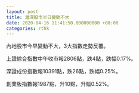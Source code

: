 ```yaml
---
layout: post
title: 滬深股市半日變動不大
date: 2020-04-16 11:41:50.000000000 +08:00
categories: rthk
---
```


內地股市今早變動不大，3大指數走勢反覆。

上證綜合指數中午收市報2806點，跌4點，跌幅0.17%。

深證成份指數報10391點，跌26點，跌幅0.25%。

創業板指數報1987點，升10點，升幅0.52%。
